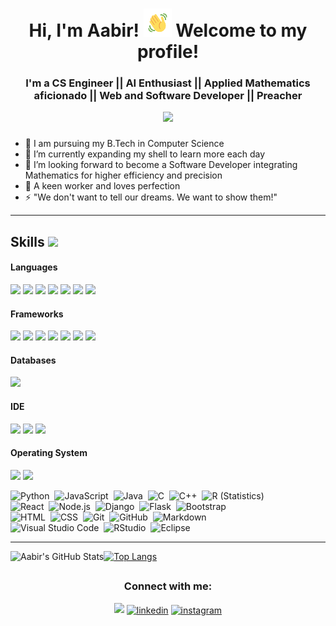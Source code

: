 <h1 align="center">Hi, I'm Aabir! <img src="https://raw.githubusercontent.com/aabir13/aabir13/master/wave.gif" 
         alt="Waving hand animated gif"
         height="45"
         width="45" /> 
Welcome to my profile!</h1>

<h3 align="center">I'm a CS Engineer || AI Enthusiast || Applied Mathematics aficionado || Web and Software Developer || Preacher</h3>
<p align="center"> 
	<p align="center"> <img src="https://komarev.com/ghpvc/?username=aabir13&label=visitors&color=0e75b6&style=flat" /> </p>
</p>

### 

- 🔭 I am pursuing my B.Tech in Computer Science
- 🌱 I’m currently expanding my shell to learn more each day
- 👯 I’m looking forward to become a Software Developer integrating Mathematics for higher efficiency and precision
- 🥅 A keen worker and loves perfection
- ⚡ "We don't want to tell our dreams. We want to show them!"

---

## Skills <img src="https://media.giphy.com/media/iY8CRBdQXODJSCERIr/giphy.gif" width="30px">&nbsp;
<h4> Languages </h4>
<span> 
	<img src="https://img.shields.io/badge/Java-ED8B00?style=for-the-badge&logo=java&logoColor=white">
	<img src="https://img.shields.io/badge/python-3670A0?style=for-the-badge&logo=python&logoColor=ffdd54">
	<img src="https://img.shields.io/badge/JavaScript-F7DF1E?style=for-the-badge&logo=javascript&logoColor=black">
	<img src="https://img.shields.io/badge/r-%23276DC3.svg?style=for-the-badge&logo=r&logoColor=white">
	<img src="https://img.shields.io/badge/C%2B%2B-00599C?style=for-the-badge&logo=c%2B%2B&logoColor=white">
	<img src="https://img.shields.io/badge/HTML5-E34F26?style=for-the-badge&logo=html5&logoColor=white">
	<img src="https://img.shields.io/badge/CSS3-1572B6?style=for-the-badge&logo=css3&logoColor=white">
</span>
<h4> Frameworks </h4>
<span>
	<img src="https://img.shields.io/badge/Spring-339933?style=for-the-badge&logo=spring&logoColor=white">
	<img src="https://img.shields.io/badge/TensorFlow-%23FF6F00.svg?style=for-the-badge&logo=TensorFlow&logoColor=white">
	<img src="https://img.shields.io/badge/OpenCV-2C8EBB?style=for-the-badge&logo=opencv&logoColor=white">
	<img src="https://img.shields.io/badge/numpy-%23013243.svg?style=for-the-badge&logo=numpy&logoColor=white">
	<img src="https://img.shields.io/badge/pandas-%23150458.svg?style=for-the-badge&logo=pandas&logoColor=white">
	<img src="https://img.shields.io/badge/Laravel-FF2D20?style=for-the-badge&logo=laravel&logoColor=white">
	<img src="https://img.shields.io/badge/Bootstrap-563D7C?style=for-the-badge&logo=bootstrap&logoColor=white">
</span>
<h4> Databases </h4>
<span>
  <img src="https://img.shields.io/badge/MySQL-00000F?style=for-the-badge&logo=mysql&logoColor=white">
</span>
<h4> IDE </h4>
<span>
	<img src="https://img.shields.io/badge/Eclipse-FE7A16.svg?style=for-the-badge&logo=Eclipse&logoColor=white">
	<img src="https://img.shields.io/badge/Visual_Studio_Code-0078D4?style=for-the-badge&logo=visual%20studio%20code&logoColor=white">
	<img src="https://img.shields.io/badge/jupyter-%23FA0F00.svg?style=for-the-badge&logo=jupyter&logoColor=white">
</span>
<h4> Operating System </h4>
<span>
	<img src="https://img.shields.io/badge/Ubuntu-E95420?style=for-the-badge&logo=ubuntu&logoColor=white">
	<img src="https://img.shields.io/badge/Windows-0078D6?style=for-the-badge&logo=windows&logoColor=white">
</span>

![Python](https://img.shields.io/badge/-Python-05122A?style=flat&logo=python)&nbsp;
![JavaScript](https://img.shields.io/badge/-JavaScript-05122A?style=flat&logo=javascript)&nbsp;
![Java](https://img.shields.io/badge/-Java-05122A?style=flat&logo=Java&logoColor=FFA518)&nbsp;
![C](https://img.shields.io/badge/-C-05122A?style=flat&logo=C&logoColor=A8B9CC)&nbsp;
![C++](https://img.shields.io/badge/-C++-05122A?style=flat&logo=C%2B%2B&logoColor=00599C)&nbsp;
![R (Statistics)](https://img.shields.io/badge/-R-05122A?style=flat&logo=R&logoColor=276DC3)\
![React](https://img.shields.io/badge/-React-05122A?style=flat&logo=react)&nbsp;
![Node.js](https://img.shields.io/badge/-Node.js-05122A?style=flat&logo=node.js)&nbsp;
![Django](https://img.shields.io/badge/-Django-05122A?style=flat&logo=django&logoColor=092E20)&nbsp;
![Flask](https://img.shields.io/badge/-Flask-05122A?style=flat&logo=flask)&nbsp;
![Bootstrap](https://img.shields.io/badge/-Bootstrap-05122A?style=flat&logo=bootstrap&logoColor=563D7C)\
![HTML](https://img.shields.io/badge/-HTML-05122A?style=flat&logo=HTML5)&nbsp;
![CSS](https://img.shields.io/badge/-CSS-05122A?style=flat&logo=CSS3&logoColor=1572B6)&nbsp;
![Git](https://img.shields.io/badge/-Git-05122A?style=flat&logo=git)&nbsp;
![GitHub](https://img.shields.io/badge/-GitHub-05122A?style=flat&logo=github)&nbsp;
![Markdown](https://img.shields.io/badge/-Markdown-05122A?style=flat&logo=markdown)\
![Visual Studio Code](https://img.shields.io/badge/-Visual%20Studio%20Code-05122A?style=flat&logo=visual-studio-code&logoColor=007ACC)&nbsp;
![RStudio](https://img.shields.io/badge/-RStudio-05122A?style=flat&logo=rstudio)&nbsp;
![Eclipse](https://img.shields.io/badge/-Eclipse-05122A?style=flat&logo=eclipse-ide&logoColor=2C2255)

---

<img align="left" alt="Aabir's GitHub Stats" src="https://github-readme-stats.vercel.app/api?username=aabir13&show_icons=true&theme=radical" />

[![Top Langs](https://github-readme-stats.vercel.app/api/top-langs/?username=aabir13&layout=compact)](https://github.com/aabir13)

##
<h3 align="center">Connect with me:</h3>
<p align="center">
	<a href="https://www.linkedin.com/in/aabir-datta-0115821b1" target="blank"><img src="https://img.shields.io/badge/linkedin-%230077B5.svg?style=for-the-badge&logo=linkedin&logoColor=white"></a>
    <a href="https://www.linkedin.com/in/aabir-datta-0115821b1" target="blank"><img align="center"
            src="https://cdn.iconscout.com/icon/free/png-64/linkedin-208-916919.png" alt="linkedin" height="40"
            width="40" /></a>
    <a href="https://www.instagram.com/aabir.13/" target="blank"><img align="center"
            src="https://cdn.iconscout.com/icon/free/png-64/instagram-216-721958.png" alt="instagram" height="40"
            width="40" /></a>
</p>

[website]: https://github.com/aabir13
[course]: #
[twitter]: https://twitter.com/aabir_13
[youtube]: https://www.youtube.com/channel/UCV-PKFCUwN3uBRPHVYQpzrQ
[instagram]: https://www.instagram.com/aabir.13/
[linkedin]: https://www.linkedin.com/in/aabir-datta-0115821b1
[webdevplaylist]: https://www.linkedin.com/in/aabir-datta-0115821b1
[jsplaylist]: https://www.linkedin.com/in/aabir-datta-0115821b1
